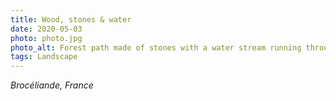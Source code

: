 ```yaml
---
title: Wood, stones & water
date: 2020-05-03
photo: photo.jpg
photo_alt: Forest path made of stones with a water stream running through them
tags: Landscape
---
```


_Brocéliande, France_
